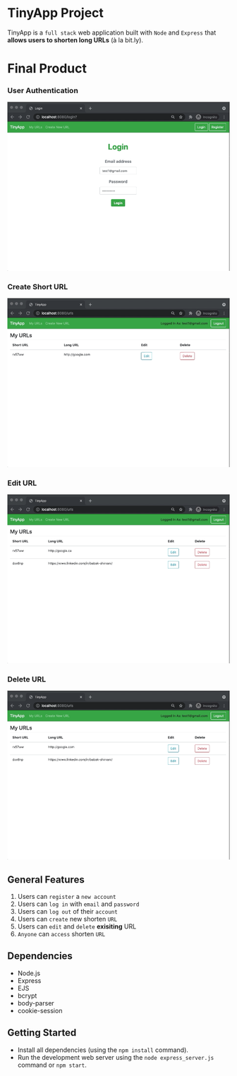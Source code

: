 # TinyApp Project

TinyApp is a `full stack` web application built with `Node` and `Express` that **allows users to shorten long URLs** (à la bit.ly).

# Final Product

### User Authentication

!["userAuth"](https://github.com/babakshirvani/tinyapp/blob/master/docs/login.gif)

### Create Short URL

!["createURL"](https://github.com/babakshirvani/tinyapp/blob/master/docs/createURL.gif)

### Edit URL

!["edit"](https://github.com/babakshirvani/tinyapp/blob/master/docs/edit.gif)

### Delete URL

!["Delete"](https://github.com/babakshirvani/tinyapp/blob/master/docs/delete.gif)

## General Features

1. Users can `register` a `new account`
2. Users can `log in` with `email` and `password`
3. Users can `log out` of their `account`
4. Users can `create` new shorten `URL`
5. Users can `edit` and `delete` **exisiting** URL
6. `Anyone` can `access` shorten `URL`

## Dependencies

- Node.js
- Express
- EJS
- bcrypt
- body-parser
- cookie-session

## Getting Started

- Install all dependencies (using the `npm install` command).
- Run the development web server using the `node express_server.js` command or `npm start`.
